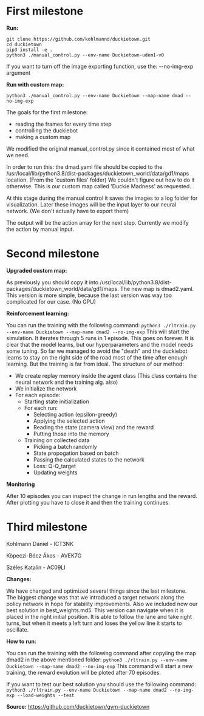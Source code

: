# First milestone

**Run:**
```
git clone https://github.com/kohlmannd/duckietown.git
cd duckietown
pip3 install -e .
python3 ./manual_control.py --env-name Duckietown-udem1-v0
```

If you want to turn off the image exporting function, use the: --no-img-exp argument

**Run with custom map:**

```python3 ./manual_control.py --env-name Duckietown --map-name dmad --no-img-exp```

The goals for the first milestone:
- reading the frames for every time step
- controlling the duckiebot
- making a custom map

We modified the original manual_control.py since it contained most of what we need.

In order to run this: the dmad.yaml file should be copied to the /usr/local/lib/python3.8/dist-packages/duckietown_world/data/gd1/maps location. (From the 'custom files' folder) We couldn't figure out how to do it otherwise. This is our custom map called 'Duckie Madness' as requested.

At this stage during the manual control it saves the images to a log folder for visualization.
Later these images will be the input layer to our neural network. (We don't actually have to export them)

The output will be the action array for the next step. Currently we modify the action by manual input.

# Second milestone

**Upgraded custom map:**

As previously you should copy it into /usr/local/lib/python3.8/dist-packages/duckietown_world/data/gd1/maps. The new map is dmad2.yaml. This version is more simple, because the last version was way too complicated for our case. (No GPU)

**Reinforcement learning:**

You can run the training with the following command:
```python3 ./rltrain.py --env-name Duckietown --map-name dmad2 --no-img-exp```
This will start the simulation. It iterates through 5 runs in 1 episode. This goes on forever.
It is clear that the model learns, but our hyperparameters and the model needs some tuning. So far we managed to avoid the "death" and the duckiebot learns to stay on the right side of the road most of the time after enough learning. But the training is far from ideal. The structure of our method:
- We create replay memory inside the agent class (This class contains the neural network and the training alg. also)
- We initialize the network
- For each episode:
    - Starting state initialization
    - For each run:
        - Selecting action (epsilon-greedy)
        - Applying the selected action
        - Reading the state (camera view) and the reward
        - Putting those into the memory
    - Training on collected data
        - Picking a batch randomly
        - State propogation based on batch
        - Passing the calculated states to the network
        - Loss: Q-Q_target
        - Updating weights

**Monitoring**

After 10 episodes you can inspect the change in run lengths and the reward. After plotting you have to close it and then the training continues. 

# Third milestone
Kohlmann Dániel - ICT3NK

Köpeczi-Bócz Ákos - AVEK7G

Széles Katalin - AC09LI

**Changes:**

We have changed and optimized several things since the last milestone. The biggest change was that we introduced a target network along the policy network in hope for stability improvements. Also we included now our best solution in best_weights.md5. This version can navigate when it is placed in the right initial position. It is able to follow the lane and take right turns, but when it meets a left turn and loses the yellow line it starts to oscillate.

**How to run:**

You can run the training with the following command after copyiing the map dmad2 in the above mentioned folder:
```python3 ./rltrain.py --env-name Duckietown --map-name dmad2 --no-img-exp```
This command will start a new training, the reward evolution will be ploted after 70 episodes.

If you want to test our best solution you should use the following command:
```python3 ./rltrain.py --env-name Duckietown --map-name dmad2 --no-img-exp --load-weights --test```





**Source:** https://github.com/duckietown/gym-duckietown
